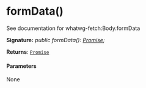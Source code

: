 # formData()



See documentation for whatwg-fetch:Body.formData

**Signature:** _public formData(): [Promise](../../web-apis/class/promise.md)<FormData>;_

**Returns**: [`Promise`](../../web-apis/class/promise.md)<FormData>





#### Parameters
None


